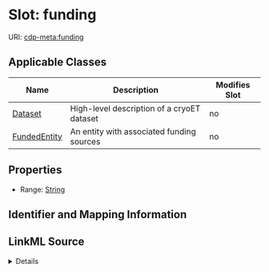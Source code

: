 

# Slot: funding

URI: [cdp-meta:funding](metadatafunding)



<!-- no inheritance hierarchy -->





## Applicable Classes

| Name | Description | Modifies Slot |
| --- | --- | --- |
| [Dataset](Dataset.md) | High-level description of a cryoET dataset |  no  |
| [FundedEntity](FundedEntity.md) | An entity with associated funding sources |  no  |







## Properties

* Range: [String](String.md)





## Identifier and Mapping Information








## LinkML Source

<details>
```yaml
name: funding
alias: funding
domain_of:
- FundedEntity
- Dataset
range: string

```
</details>